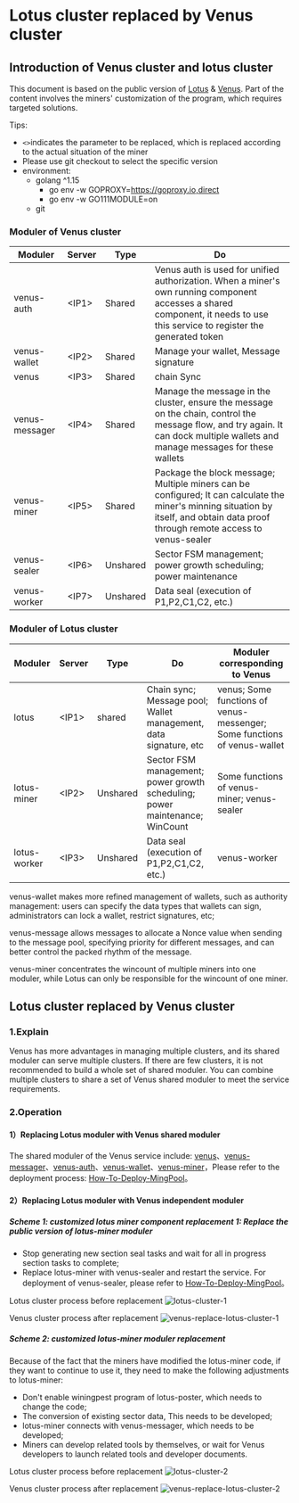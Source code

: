 # Lotus cluster replaced by Venus cluster

## Introduction of Venus cluster and lotus cluster

This document is based on the public version of [Lotus](https://github.com/filecoin-project/lotus/releases) & [Venus](https://github.com/filecoin-project/venus/releases). Part of the content involves the miners' customization of the program, which requires targeted solutions.

Tips:
 - `<>`indicates the parameter to be replaced, which is replaced according to the actual situation of the miner
 - Please use git checkout to select the specific version
 - environment:
     - golang ^1.15
        - go env -w GOPROXY=https://goproxy.io,direct
        - go env -w GO111MODULE=on
     - git
     
### Moduler of Venus cluster

Moduler | Server | Type | Do
--- | --- | --- | ---
venus-auth     |   \<IP1\> | Shared | Venus auth is used for unified authorization. When a miner's own running component accesses a shared component, it needs to use this service to register the generated token
venus-wallet   |   \<IP2\> | Shared | Manage your wallet, Message signature
venus          |   \<IP3\> | Shared | chain Sync
venus-messager |   \<IP4\> | Shared | Manage the message in the cluster, ensure the message on the chain, control the message flow, and try again. It can dock multiple wallets and manage messages for these wallets
venus-miner    |   \<IP5\> | Shared | Package the block message; Multiple miners can be configured; It can calculate the miner's minning situation by itself, and obtain data proof through remote access to venus-sealer
venus-sealer   |   \<IP6\> | Unshared | Sector FSM management; power growth scheduling; power maintenance
venus-worker   |   \<IP7\> | Unshared | Data seal (execution of P1,P2,C1,C2, etc.)

### Moduler of Lotus cluster

Moduler | Server | Type | Do | Moduler corresponding to Venus
--- | --- | --- | --- | ---
lotus          |   \<IP1\> | shared | Chain sync; Message pool; Wallet management, data signature, etc | venus; Some functions of venus-messenger; Some functions of venus-wallet
lotus-miner    |   \<IP2\> | Unshared | Sector FSM management; power growth scheduling; power maintenance; WinCount | Some functions of venus-miner; venus-sealer
lotus-worker   |   \<IP3\> | Unshared | Data seal (execution of P1,P2,C1,C2, etc.) | venus-worker

venus-wallet makes more refined management of wallets, such as authority management: users can specify the data types that wallets can sign, administrators can lock a wallet, restrict signatures, etc;

venus-message allows messages to allocate a Nonce value when sending to the message pool, specifying priority for different messages, and can better control the packed rhythm of the message.

venus-miner concentrates the wincount of multiple miners into one moduler, while Lotus can only be responsible for the wincount of one miner.

## Lotus cluster replaced by Venus cluster
### 1.Explain

Venus has more advantages in managing multiple clusters, and its shared moduler can serve multiple clusters. If there are few clusters, it is not recommended to build a whole set of shared moduler. You can combine multiple clusters to share a set of Venus shared moduler to meet the service requirements.

### 2.Operation

#### 1）Replacing Lotus moduler with Venus shared moduler

The shared moduler of the Venus service include: [venus](https://github.com/filecoin-project/venus)、[venus-messager](https://github.com/ipfs-force-community/venus-messager)、[venus-auth](https://github.com/ipfs-force-community/venus-auth)、[venus-wallet](https://github.com/ipfs-force-community/venus-wallet)、[venus-miner](https://github.com/filecoin-project/venus-miner)，Please refer to the deployment process: [How-To-Deploy-MingPool](How-To-Deploy-MingPool.md)。

#### 2）Replacing Lotus moduler with Venus independent moduler

##### Scheme 1: customized lotus miner component replacement 1: Replace the public version of lotus-miner moduler

* Stop generating new section seal tasks and wait for all in progress section tasks to complete;
* Replace lotus-miner with venus-sealer and restart the service. For deployment of venus-sealer, please refer to [How-To-Deploy-MingPool](How-To-Deploy-MingPool.md)。

Lotus cluster process before replacement
![lotus-cluster-1](../zh/images/lotus-cluster-1.png)


Venus cluster process after replacement
![venus-replace-lotus-cluster-1](../zh/images/venus-replace-lotus-cluster-1.png)

##### Scheme 2: customized lotus-miner moduler replacement

Because of the fact that the miners have modified the lotus-miner code, if they want to continue to use it, they need to make the following adjustments to lotus-miner:
* Don't enable winingpest program of lotus-poster, which needs to change the code;
* The conversion of existing sector data, This needs to be developed;
* lotus-miner connects with venus-messager, which needs to be developed;
* Miners can develop related tools by themselves, or wait for Venus developers to launch related tools and developer documents.

Lotus cluster process before replacement
![lotus-cluster-2](../images/lotus-cluster-2.png)


Venus cluster process after replacement
![venus-replace-lotus-cluster-2](../images/venus-replace-lotus-cluster-2.png)
